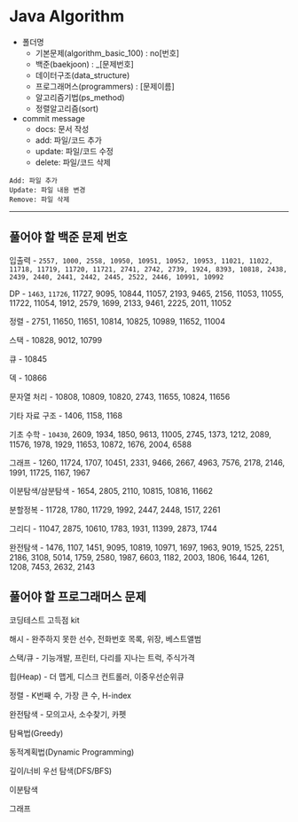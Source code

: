 # Java Algorithm

- 폴더명
    * 기본문제(algorithm_basic_100) : no[번호]
    * 백준(baekjoon) : _[문제번호]
    * 데이터구조(data_structure)
    * 프로그래머스(programmers) : [문제이름]
    * 알고리즘기법(ps_method)
    * 정렬알고리즘(sort)
- commit message
  - docs: 문서 작성
  - add: 파일/코드 추가
  - update: 파일/코드 수정
  - delete: 파일/코드 삭제

```
Add: 파일 추가
Update: 파일 내용 변경
Remove: 파일 삭제
```

---
  
## 풀어야 할 백준 문제 번호

입출력 - `2557, 1000, 2558, 10950, 10951, 10952, 10953, 11021, 11022, 11718, 11719, 11720, 11721, 2741, 2742, 2739, 1924, 8393, 10818, 2438, 2439, 2440, 2441, 2442, 2445, 2522, 2446, 10991, 10992`

 

DP - `1463`, `11726`, 11727, 9095, 10844, 11057, 2193, 9465, 2156, 11053, 11055, 11722, 11054, 1912, 2579, 1699, 2133, 9461, 2225, 2011, 11052

 

정렬 - 2751, 11650, 11651, 10814, 10825, 10989, 11652, 11004

 

스택 - 10828, 9012, 10799

 

큐 - 10845

 

덱 - 10866

 

문자열 처리 - 10808, 10809, 10820, 2743, 11655, 10824, 11656

 

기타 자료 구조 - 1406, 1158, 1168

 

기초 수학 - `10430`, 2609, 1934, 1850, 9613, 11005, 2745, 1373, 1212, 2089, 11576, 1978, 1929, 11653, 10872, 1676, 2004, 6588  

 

그래프 - 1260, 11724, 1707, 10451, 2331, 9466, 2667, 4963, 7576, 2178, 2146, 1991, 11725, 1167, 1967


이분탐색/삼분탐색 - 1654, 2805, 2110, 10815, 10816, 11662


분할정복 - 11728, 1780, 11729, 1992, 2447, 2448, 1517, 2261


그리디 - 11047, 2875, 10610, 1783, 1931, 11399, 2873, 1744 


완전탐색 - 1476, 1107, 1451, 9095, 10819, 10971, 1697, 1963, 9019, 1525, 2251, 2186, 3108, 5014, 1759, 2580, 1987, 6603, 1182, 2003, 1806, 1644, 1261, 1208, 7453, 2632, 2143

## 풀어야 할 프로그래머스 문제

코딩테스트 고득점 kit

해시 - 완주하지 못한 선수, 전화번호 목록, 위장, 베스트앨범

스택/큐 - 기능개발, 프린터, 다리를 지나는 트럭, 주식가격

힙(Heap) - 더 맵게, 디스크 컨트롤러, 이중우선순위큐

정렬 - K번째 수, 가장 큰 수, H-index

완전탐색 - 모의고사, 소수찾기, 카펫

탐욕법(Greedy)

동적계획법(Dynamic Programming)

깊이/너비 우선 탐색(DFS/BFS)

이분탐색

그래프
